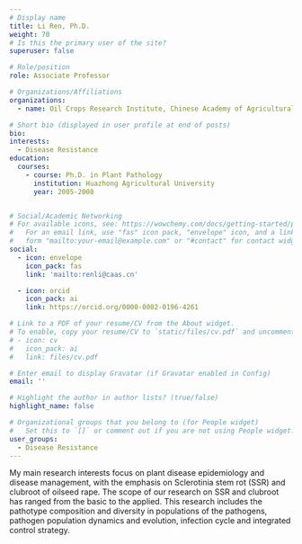 ```yaml
---
# Display name
title: Li Ren, Ph.D.
weight: 70
# Is this the primary user of the site?
superuser: false

# Role/position
role: Associate Professor

# Organizations/Affiliations
organizations:
  - name: Oil Crops Research Institute, Chinese Academy of Agricultural Sciences

# Short bio (displayed in user profile at end of posts)
bio: 
interests:
  - Disease Resistance
education:
  courses:
    - course: Ph.D. in Plant Pathology
      institution: Huazhong Agricultural University
      year: 2005-2008 


# Social/Academic Networking
# For available icons, see: https://wowchemy.com/docs/getting-started/page-builder/#icons
#   For an email link, use "fas" icon pack, "envelope" icon, and a link in the
#   form "mailto:your-email@example.com" or "#contact" for contact widget.
social:
  - icon: envelope
    icon_pack: fas
    link: 'mailto:renli@caas.cn'

  - icon: orcid
    icon_pack: ai
    link: https://orcid.org/0000-0002-0196-4261

# Link to a PDF of your resume/CV from the About widget.
# To enable, copy your resume/CV to `static/files/cv.pdf` and uncomment the lines below.
# - icon: cv
#   icon_pack: ai
#   link: files/cv.pdf

# Enter email to display Gravatar (if Gravatar enabled in Config)
email: ''

# Highlight the author in author lists? (true/false)
highlight_name: false

# Organizational groups that you belong to (for People widget)
#   Set this to `[]` or comment out if you are not using People widget.
user_groups:
  - Disease Resistance
---
```


My main research interests focus on plant  disease epidemiology and disease management, with the emphasis on Sclerotinia stem rot (SSR) and clubroot of oilseed rape. The scope of our research on SSR and clubroot has ranged from the basic to the applied. This research includes the pathotype composition and diversity in populations of the pathogens, pathogen population dynamics and evolution, infection cycle and integrated control strategy.